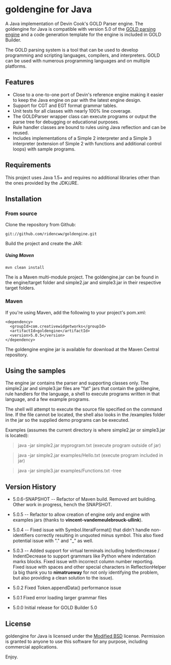 # goldengine for Java

A Java implementation of Devin Cook's GOLD Parser engine. The goldengine for Java is compatible with version 5.0 of the [GOLD parsing engine][1] and a code generation template for the engine is included in GOLD Builder.

The GOLD parsing system is a tool that can be used to develop programming and scripting languages, compilers, and interpreters. GOLD can be used with numerous programming languages and on multiple platforms.

## Features

- Close to a one-to-one port of Devin's reference engine making it easier to
keep the Java engine on par with the latest engine design.
- Support for CGT and EGT format grammar tables.
- Unit tests for all classes with nearly 100% line coverage. 
- The GOLDParser wrapper class can execute programs or output the parse tree for
debugging or educational purposes.
- Rule handler classes are bound to rules using Java reflection and can be reused.
- Includes implementations of a Simple 2 interpreter and a Simple 3 interpreter
(extension of Simple 2 with functions and additional control loops) with sample
programs.

## Requirements

This project uses Java 1.5+ and requires no additional libraries other than the ones provided by the JDK/JRE.

## Installation

### From source

Clone the repository from Github:

    git://github.com/ridencww/goldengine.git

Build the project and create the JAR:

##### Using Maven
    mvn clean install

The is a Maven multi-module project. The goldengine.jar can be found in the engine/target folder and simple2.jar and simple3.jar in their respective target folders.

### Maven

If you're using Maven, add the following to your project's pom.xml:

    <dependency>
      <groupId>com.creativewidgetworks</groupId>
      <artifactId>goldengine</artifactId>
      <version>5.0.5</version>
    </dependency>

The goldengine engine jar is available for download at the Maven Central repository.

## Using the samples

The engine jar contains the parser and supporting classes only. The simple2.jar and simple3.jar files are "fat" jars that contain the goldengine, rule handlers for the language, a shell to execute programs written in that language, and a few example programs.

The shell will attempt to execute the source file specified on the command line. If the file cannot be located, the shell also looks in the /examples folder in the jar so the supplied demo programs can be executed.

Examples (assumes the current directory is where simple2.jar or simple3.jar is located):

>java -jar simple2.jar myprogram.txt (execute program outside of jar)

>java -jar simple2.jar examples/Hello.txt (execute program included in jar)

>java -jar simple3.jar examples/Functions.txt -tree
    
## Version History

 - 5.0.6-SNAPSHOT -- Refactor of Maven build. Removed ant building. Other work in progress, hench the SNAPSHOT.
 
 - 5.0.5 -- Refactor to allow creation of engine only and engine with examples jars (thanks to **vincent-vandemeulebrouck-ullink**).
 - 5.0.4 
 -- Fixed issue with Symbol.literalFormat() that didn't handle non-identifiers correctly resulting in unquoted minus symbol. This also fixed potential issue with "." and "_" as well.
 - 5.0.3 
 -- Added support for virtual terminals including IndentIncrease / IndentDecrease to support grammars like Python where indentation marks blocks. Fixed issue with incorrect column number reporting. Fixed issue with spaces and other special characters in ReflectionHelper (a big thank you to **nimatrueway** for not only identifying the problem, but also providing a clean solution to the issue).
 - 5.0.2 Fixed Token.appendData() performance issue
 - 5.0.1 Fixed error loading larger grammar files
 - 5.0.0 Initial release for GOLD Builder 5.0

    
## License

goldengine for Java is licensed under the [Modified BSD][3] license. Permission is granted to anyone to use this software for any purpose, including commercial applications.

Enjoy.


  [1]: http://goldparser.org
  [2]: https://creativewidgetworks.com/public/files/goldengine/goldengine-5.0.5.jar
  [3]: http://www.opensource.org/licenses/BSD-3-Clause
  [4]: https://creativewidgetworks.com/public/files/goldengine/goldengine-examples-5.0.5.jar
  